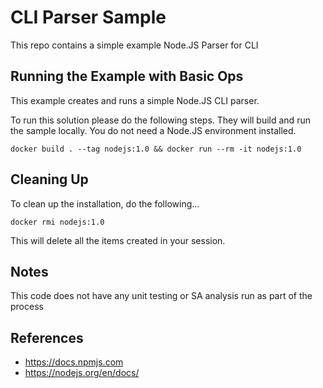 CLI Parser Sample
=================

This repo contains a simple example Node.JS Parser for CLI

Running the Example with Basic Ops
----------------------------------
This example creates and runs a simple Node.JS CLI parser.

To run this solution please do the following steps. They will build and run the sample locally. You do not need a Node.JS environment installed.

    docker build . --tag nodejs:1.0 && docker run --rm -it nodejs:1.0
    
Cleaning Up
-----------
To clean up the installation, do the following...

    docker rmi nodejs:1.0
        
This will delete all the items created in your session.

Notes
-----
This code does not have any unit testing or SA analysis run as part of the process

References
----------
- https://docs.npmjs.com
- https://nodejs.org/en/docs/



